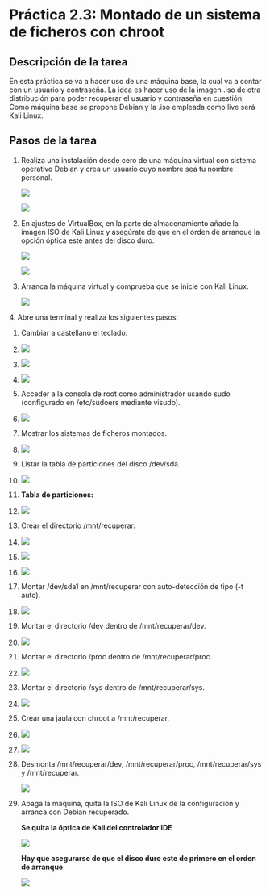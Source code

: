 ﻿# **Práctica 2.3: Montado de un sistema de ficheros con chroot**
## **Descripción de la tarea**
En esta práctica se va a hacer uso de una máquina base, la cual va a contar con un usuario y contraseña. La idea es hacer uso de la imagen .iso de otra distribución para poder recuperar el usuario y contraseña en cuestión. Como máquina base se propone Debian y la .iso empleada como live será Kali Linux.
## **Pasos de la tarea**
1. Realiza una instalación desde cero de una máquina virtual con sistema operativo Debian y crea un usuario cuyo nombre sea tu nombre personal.

   ![](Aspose.Words.095db614-597e-45ad-b6e0-365efb5062da.001.png)

   ![](Aspose.Words.095db614-597e-45ad-b6e0-365efb5062da.002.png)


















1. En ajustes de VirtualBox, en la parte de almacenamiento añade la imagen ISO de Kali Linux y asegúrate de que en el orden de arranque la opción óptica esté antes del disco duro.

   ![](Aspose.Words.095db614-597e-45ad-b6e0-365efb5062da.003.png)

   ![](Aspose.Words.095db614-597e-45ad-b6e0-365efb5062da.004.png)

1. Arranca la máquina virtual y comprueba que se inicie con Kali Linux.

   ![](Aspose.Words.095db614-597e-45ad-b6e0-365efb5062da.005.png)



















4\. Abre una terminal y realiza los siguientes pasos:

1. Cambiar a castellano el teclado.

1. ![](Aspose.Words.095db614-597e-45ad-b6e0-365efb5062da.006.png)

1. ![](Aspose.Words.095db614-597e-45ad-b6e0-365efb5062da.007.png)

1. ![](Aspose.Words.095db614-597e-45ad-b6e0-365efb5062da.008.png)

1. Acceder a la consola de root como administrador usando sudo (configurado en /etc/sudoers mediante visudo).

1. ![](Aspose.Words.095db614-597e-45ad-b6e0-365efb5062da.009.png)

1. Mostrar los sistemas de ficheros montados.

1. ![](Aspose.Words.095db614-597e-45ad-b6e0-365efb5062da.010.png)





1. Listar la tabla de particiones del disco /dev/sda.

1. ![](Aspose.Words.095db614-597e-45ad-b6e0-365efb5062da.011.png)

1. **Tabla de particiones:**

1. ![](Aspose.Words.095db614-597e-45ad-b6e0-365efb5062da.012.png)

1. Crear el directorio /mnt/recuperar.

1. ![](Aspose.Words.095db614-597e-45ad-b6e0-365efb5062da.013.png)

1. ![](Aspose.Words.095db614-597e-45ad-b6e0-365efb5062da.014.png)

1. ![](Aspose.Words.095db614-597e-45ad-b6e0-365efb5062da.015.png)

1. Montar /dev/sda1 en /mnt/recuperar con auto-detección de tipo (-t auto).

1. ![](Aspose.Words.095db614-597e-45ad-b6e0-365efb5062da.016.png)


1. Montar el directorio /dev dentro de /mnt/recuperar/dev.

1. ![](Aspose.Words.095db614-597e-45ad-b6e0-365efb5062da.017.png)

1. Montar el directorio /proc dentro de /mnt/recuperar/proc.

1. ![](Aspose.Words.095db614-597e-45ad-b6e0-365efb5062da.018.png)

1. Montar el directorio /sys dentro de /mnt/recuperar/sys.

1. ![](Aspose.Words.095db614-597e-45ad-b6e0-365efb5062da.019.png)

1. Crear una jaula con chroot a /mnt/recuperar.

1. ![](Aspose.Words.095db614-597e-45ad-b6e0-365efb5062da.020.png)

1. ![](Aspose.Words.095db614-597e-45ad-b6e0-365efb5062da.021.png)

1. Desmonta /mnt/recuperar/dev, /mnt/recuperar/proc, /mnt/recuperar/sys y /mnt/recuperar.

   ![](Aspose.Words.095db614-597e-45ad-b6e0-365efb5062da.022.png)

1. Apaga la máquina, quita la ISO de Kali Linux de la configuración y arranca con Debian recuperado.

   **Se quita la óptica de Kali del controlador IDE**

   ![](Aspose.Words.095db614-597e-45ad-b6e0-365efb5062da.023.png)

   **Hay que asegurarse de que el disco duro este de primero en el orden de arranque**

   ![](Aspose.Words.095db614-597e-45ad-b6e0-365efb5062da.024.png)
